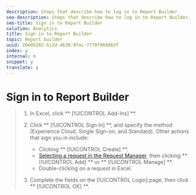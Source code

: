 ```yaml
---
description: Steps that describe how to log in to Report Builder.
seo-description: Steps that describe how to log in to Report Builder.
seo-title: Sign in to Report Builder
solution: Analytics
title: Sign in to Report Builder
topic: Report builder
uuid: 20e05202-b12d-4630-9fac-7770f969d63f
index: y
internal: n
snippet: y
translate: y
---
```


# Sign in to Report Builder


>1. In Excel, click ** [!UICONTROL  Add-Ins] **.
>1. Click ** [!UICONTROL  Sign In] **, and specify the method (Experience Cloud, Single Sign-on, and Standard).
>       Other actions that sign you in include: 
>    
>    * Clicking ** [!UICONTROL  Create] **.
>    * [ Selecting a request in the Request Manager](manage_requests.md#concept_51F3DE9300BD4F3BA71E96ADA6B23CA8), then clicking ** [!UICONTROL  Add] ** or ** [!UICONTROL  Manage] **.
>    * Double-clicking on a request in Excel.
>    
>1. Complete the fields on the [!UICONTROL  Login] page, then click ** [!UICONTROL  OK] **.
>
